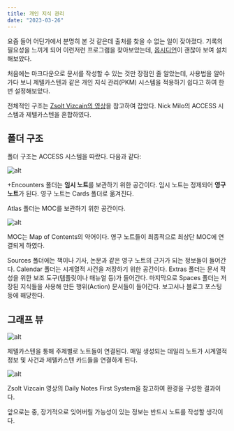 ```yaml
---
title: 개인 지식 관리
date: "2023-03-26"
---
```


요즘 들어 어딘가에서 분명히 본 것 같은데 출처를 찾을 수 없는 일이 잦아졌다. 기록의 필요성을 느끼게 되어 이런저런 프로그램을 찾아보았는데, [옵시디언](https://obsidian.md/)이 괜찮아 보여 설치해보았다.

처음에는 마크다운으로 문서를 작성할 수 있는 것만 장점인 줄 알았는데, 사용법을 알아가다 보니 제텔카스텐과 같은 개인 지식 관리(PKM) 시스템을 적용하기 쉽다고 하여 한번 설정해보았다.

전체적인 구조는 [Zsolt Vizcain의 영상](https://www.youtube.com/watch?v=WtKeeDYA_2I)을 참고하여 잡았다. Nick Milo의 ACCESS 시스템과 제텔카스텐을 혼합하였다.

## 폴더 구조
폴더 구조는 ACCESS 시스템을 따랐다. 다음과 같다:

![alt](/image/obsidian_folders.png)

+Encounters 폴더는 **임시 노트**를 보관하기 위한 공간이다. 임시 노트는 정제되어 **영구 노트**가 된다. 영구 노트는 Cards 폴더로 옮겨진다.

Atlas 폴더는 MOC를 보관하기 위한 공간이다.

![alt](/image/moc_example.png)

MOC는 Map of Contents의 약어이다. 영구 노트들이 최종적으로 최상단 MOC에 연결되게 하였다.

Sources 폴더에는 책이나 기사, 논문과 같은 영구 노트의 근거가 되는 정보들이 들어간다.
Calendar 폴더는 시계열적 사건을 저장하기 위한 공간이다.
Extras 폴더는 문서 작성을 위한 보조 도구(템플릿이나 매뉴얼 등)가 들어간다.
마지막으로 Spaces 폴더는 저장된 지식들을 사용해 만든 행위(Action) 문서들이 들어간다. 보고서나 블로그 포스팅 등에 해당한다.

## 그래프 뷰
![alt](/image/graph_view_example.png)

제텔카스텐을 통해 주제별로 노트들이 연결된다. 매일 생성되는 데일리 노트가 시계열적 정보 및 사건과 제텔카스텐 카드들을 연결하게 된다.

![alt](/image/daily_notes_first_system.png)

Zsolt Vizcain 영상의 Daily Notes First System을 참고하여 환경을 구성한 결과이다.

앞으로는 중, 장기적으로 잊어버릴 가능성이 있는 정보는 반드시 노트를 작성할 생각이다.